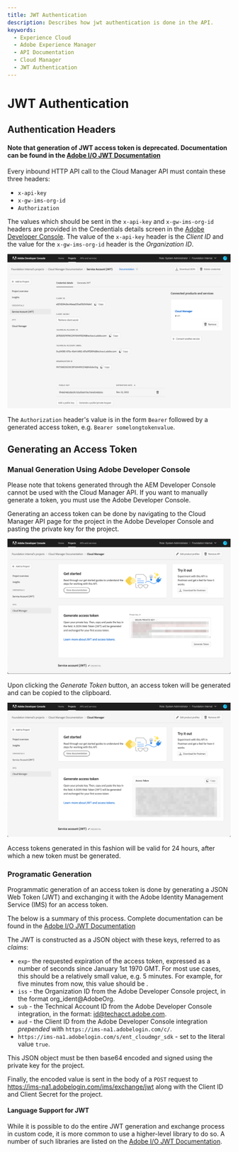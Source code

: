```yaml
---
title: JWT Authentication
description: Describes how jwt authentication is done in the API.
keywords:
  - Experience Cloud
  - Adobe Experience Manager
  - API Documentation
  - Cloud Manager
  - JWT Authentication
---
```


# JWT Authentication

## Authentication Headers

#### Note that generation of JWT access token is deprecated. Documentation can be found in the [Adobe I/O JWT Documentation](https://developer.adobe.com/developer-console/docs/guides/authentication/JWT/)

Every inbound HTTP API call to the Cloud Manager API must contain these three headers:

* `x-api-key`
* `x-gw-ims-org-id`
* `Authorization`

The values which should be sent in the `x-api-key` and `x-gw-ims-org-id` headers are provided in the Credentials details screen in the [Adobe Developer Console](https://developer.adobe.com/console). The value of the `x-api-key` header is the _Client ID_ and the value for the `x-gw-ims-org-id` header is the _Organization ID_.

![Credential details](../img/credential-details.png)

The `Authorization` header's value is in the form `Bearer` followed by a generated access token, e.g. `Bearer somelongtokenvalue`.

## Generating an Access Token

### Manual Generation Using Adobe Developer Console

<InlineAlert variant="warning" slots="text"/>

Please note that tokens generated through the AEM Developer Console cannot be used with the Cloud Manager API. If you want to manually generate a token, you must use the Adobe Developer Console.

Generating an access token can be done by navigating to the Cloud Manager API page for the project in the Adobe Developer Console and pasting the private key for the project.

![Generate Access Token](../img/generate-access-token-deprecated.png)

Upon clicking the _Generate Token_ button, an access token will be generated and can be copied to the clipboard.

![Generated Access Token](../img/generated-access-token-deprecated.png)

Access tokens generated in this fashion will be valid for 24 hours, after which a new token must be generated.

### Programatic Generation

Programmatic generation of an access token is done by generating a JSON Web Token (JWT) and exchanging it with the Adobe Identity Management Service (IMS) for an access token.

<InlineAlert variant="help" slots="text"/>

The below is a summary of this process. Complete documentation can be found in the [Adobe I/O JWT Documentation](https://developer.adobe.com/developer-console/docs/guides/authentication/JWT/)

The JWT is constructed as a JSON object with these keys, referred to as _claims_:

* `exp`- the requested expiration of the access token, expressed as a number of seconds since January 1st 1970 GMT. For most use cases, this should be a relatively small value, e.g. 5 minutes. For example, for five minutes from now, this value should be <Epoch addition={300} />.
* `iss`	- the Organization ID from the Adobe Developer Console project, in the format org_ident@AdobeOrg.
* `sub` - the Technical Account ID from the Adobe Developer Console integration, in the format: id@techacct.adobe.com.
* `aud` - the Client ID from the Adobe Developer Console integration _prepended_ with `https://ims-na1.adobelogin.com/c/`.
* `https://ims-na1.adobelogin.com/s/ent_cloudmgr_sdk` - set to the literal value `true`.

This JSON object must be then base64 encoded and signed using the private key for the project.

Finally, the encoded value is sent in the body of a `POST` request to https://ims-na1.adobelogin.com/ims/exchange/jwt along with the Client ID and Client Secret for the project.

#### Language Support for JWT

While it is possible to do the entire JWT generation and exchange process in custom code, it is more common to use a higher-level library to do so. A number of such libraries are listed on the [Adobe I/O JWT Documentation](https://developer.adobe.com/developer-console/docs/guides/authentication/JWT/).
